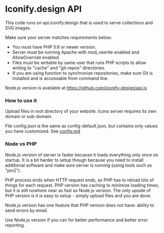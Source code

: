 # Iconify.design API

This code runs on api.iconify.design that is used to serve collections and SVG images.

Make sure your server matches requirements below:

* You must have PHP 5.6 or newer version.
* Server must be running Apache with mod_rewrite enabled and AllowOverride enabled.
* Files must be writable by same user that runs PHP scripts to allow writing to "cache" and "git-repos" directories.
* If you are using function to synchronize repositories, make sure Git is installed and is accessable from command line.

Node.js version is available at https://github.com/iconify-design/api.js


### How to use it

Upload files in root directory of your website. Icons server requires its own domain or sub-domain.

File config.json is the same as config-default.json, but contains only values you have customized. See [config.md](config.md)


### Node vs PHP

Node.js version of server is faster because it loads everything only once on startup. It is a bit harder to setup though because you need to install additional software and make sure server is running (using tools such as "pm2").

PHP process ends when HTTP request ends, so PHP has to reload lots of things for each request. PHP version has caching to minimize loading times, but it is still nowhere near as fast as Node.js version. The only upside of PHP version is it is easy to setup - simply upload files and you are done.

Node.js version has one feature that PHP version does not have: ability to send errors by email.

Use Node.js version if you can for better performance and better error reporting.
